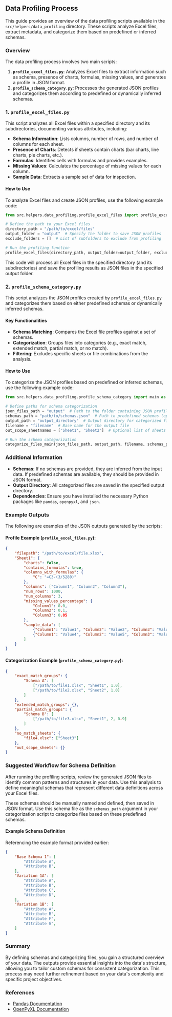 ## Data Profiling Process

This guide provides an overview of the data profiling scripts available in the `src/helpers/data_profiling` directory. These scripts analyze Excel files, extract metadata, and categorize them based on predefined or inferred schemas.

### Overview

The data profiling process involves two main scripts:

1. **`profile_excel_files.py`**: Analyzes Excel files to extract information such as schema, presence of charts, formulas, missing values, and generates a profile in JSON format.
2. **`profile_schema_category.py`**: Processes the generated JSON profiles and categorizes them according to predefined or dynamically inferred schemas.

### 1. `profile_excel_files.py`

This script analyzes all Excel files within a specified directory and its subdirectories, documenting various attributes, including:

- **Schema Information**: Lists columns, number of rows, and number of columns for each sheet.
- **Presence of Charts**: Detects if sheets contain charts (bar charts, line charts, pie charts, etc.).
- **Formulas**: Identifies cells with formulas and provides examples.
- **Missing Values**: Calculates the percentage of missing values for each column.
- **Sample Data**: Extracts a sample set of data for inspection.

#### How to Use

To analyze Excel files and create JSON profiles, use the following example code:

```python
from src.helpers.data_profiling.profile_excel_files import profile_excel_files

# Define the path to your Excel files
directory_path = "/path/to/excel/files"
output_folder = "output"  # Specify the folder to save JSON profiles
exclude_folders = []  # List of subfolders to exclude from profiling

# Run the profiling function
profile_excel_files(directory_path, output_folder=output_folder, exclude_folders=exclude_folders)
```

This code will process all Excel files in the specified directory (and its subdirectories) and save the profiling results as JSON files in the specified output folder.

### 2. `profile_schema_category.py`

This script analyzes the JSON profiles created by `profile_excel_files.py` and categorizes them based on either predefined schemas or dynamically inferred schemas.

#### Key Functionalities

- **Schema Matching**: Compares the Excel file profiles against a set of schemas.
- **Categorization**: Groups files into categories (e.g., exact match, extended match, partial match, or no match).
- **Filtering**: Excludes specific sheets or file combinations from the analysis.

#### How to Use

To categorize the JSON profiles based on predefined or inferred schemas, use the following example code:

```python
from src.helpers.data_profiling.profile_schema_category import main as categorize_files_main

# Define paths for schema categorization
json_files_path = "output"  # Path to the folder containing JSON profiles
schemas_path = "path/to/schemas.json"  # Path to predefined schemas (optional)
output_path = "output_directory"  # Output directory for categorized files
filename = "filename"  # Base name for the output file
out_scope_sheetnames = ['Sheet1', 'Sheet2']  # Optional list of sheets to exclude

# Run the schema categorization
categorize_files_main(json_files_path, output_path, filename, schemas_path, out_scope_sheetnames)
```

### Additional Information

- **Schemas**: If no schemas are provided, they are inferred from the input data. If predefined schemas are available, they should be provided in JSON format.
- **Output Directory**: All categorized files are saved in the specified output directory.
- **Dependencies**: Ensure you have installed the necessary Python packages like `pandas`, `openpyxl`, and `json`.

### Example Outputs

The following are examples of the JSON outputs generated by the scripts:

#### Profile Example (`profile_excel_files.py`):

```json
{
    "filepath": "/path/to/excel/file.xlsx",
    "Sheet1": {
        "charts": false,
        "contains_formulas": true,
        "columns_with_formulas": {
            "C": "=C3-(3/5280)"
        },
        "columns": ["Column1", "Column2", "Column3"],
        "num_rows": 1000,
        "num_columns": 3,
        "missing_values_percentage": {
            "Column1": 0.0,
            "Column2": 0.1,
            "Column3": 0.05
        },
        "sample_data": [
            {"Column1": "Value1", "Column2": "Value2", "Column3": "Value3"},
            {"Column1": "Value4", "Column2": "Value5", "Column3": "Value6"}
        ]
    }
}
```

#### Categorization Example (`profile_schema_category.py`):

```json
{
    "exact_match_groups": {
        "Schema A": [
            ["/path/to/file1.xlsx", "Sheet1", 1.0],
            ["/path/to/file2.xlsx", "Sheet2", 1.0]
        ]
    },
    "extended_match_groups": {},
    "partial_match_groups": {
        "Schema B": [
            ["/path/to/file3.xlsx", "Sheet1", 2, 0.9]
        ]
    },
    "no_match_sheets": {
        "file4.xlsx": ["Sheet3"]
    },
    "out_scope_sheets": {}
}
```

### Suggested Workflow for Schema Definition

After running the profiling scripts, review the generated JSON files to identify common patterns and structures in your data. Use this analysis to define meaningful schemas that represent different data definitions across your Excel files.

These schemas should be manually named and defined, then saved in JSON format. Use this schema file as the `schemas_path` argument in your categorization script to categorize files based on these predefined schemas.

#### Example Schema Definition

Referencing the example format provided earlier:

```json
{
    "Base Schema 1": [
        "Attribute A",
        "Attribute B",
    ],
    "Variation 1A": [
        "Attribute A",
        "Attribute B",
        "Attribute C",
        "Attribute D",
    ],
    "Variation 1B": [
        "Attribute A",
        "Attribute B",
        "Attribute F",
        "Attribute G",
    ]
}
```

### Summary

By defining schemas and categorizing files, you gain a structured overview of your data. The outputs provide essential insights into the data's structure, allowing you to tailor custom schemas for consistent categorization. This process may need further refinement based on your data's complexity and specific project objectives.

### References

- [Pandas Documentation](https://pandas.pydata.org/)
- [OpenPyXL Documentation](https://openpyxl.readthedocs.io/)
